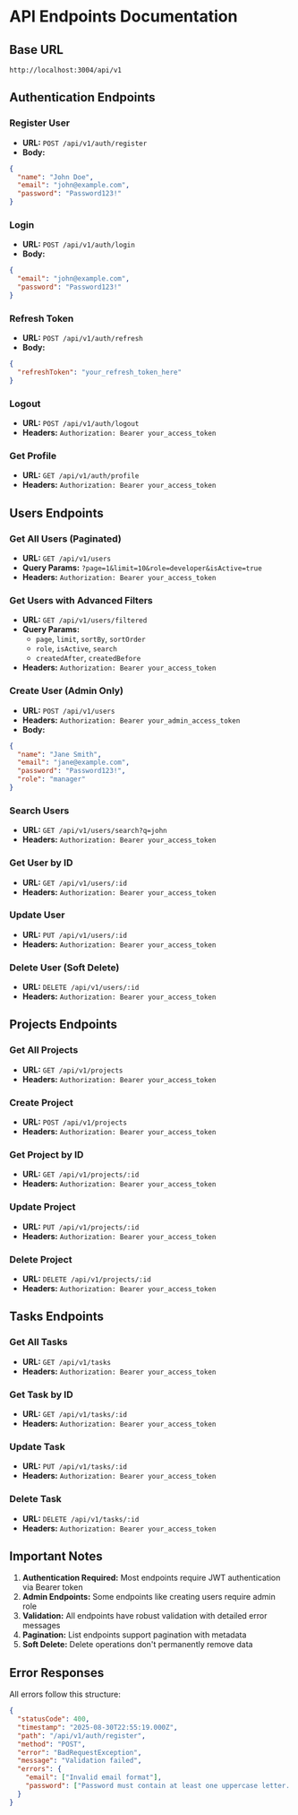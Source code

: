 # API Endpoints Documentation

## Base URL
```
http://localhost:3004/api/v1
```

## Authentication Endpoints

### Register User
- **URL:** `POST /api/v1/auth/register`
- **Body:**
```json
{
  "name": "John Doe",
  "email": "john@example.com",
  "password": "Password123!"
}
```

### Login
- **URL:** `POST /api/v1/auth/login`
- **Body:**
```json
{
  "email": "john@example.com",
  "password": "Password123!"
}
```

### Refresh Token
- **URL:** `POST /api/v1/auth/refresh`
- **Body:**
```json
{
  "refreshToken": "your_refresh_token_here"
}
```

### Logout
- **URL:** `POST /api/v1/auth/logout`
- **Headers:** `Authorization: Bearer your_access_token`

### Get Profile
- **URL:** `GET /api/v1/auth/profile`
- **Headers:** `Authorization: Bearer your_access_token`

## Users Endpoints

### Get All Users (Paginated)
- **URL:** `GET /api/v1/users`
- **Query Params:** `?page=1&limit=10&role=developer&isActive=true`
- **Headers:** `Authorization: Bearer your_access_token`

### Get Users with Advanced Filters
- **URL:** `GET /api/v1/users/filtered`
- **Query Params:** 
  - `page`, `limit`, `sortBy`, `sortOrder`
  - `role`, `isActive`, `search`
  - `createdAfter`, `createdBefore`
- **Headers:** `Authorization: Bearer your_access_token`

### Create User (Admin Only)
- **URL:** `POST /api/v1/users`
- **Headers:** `Authorization: Bearer your_admin_access_token`
- **Body:**
```json
{
  "name": "Jane Smith",
  "email": "jane@example.com",
  "password": "Password123!",
  "role": "manager"
}
```

### Search Users
- **URL:** `GET /api/v1/users/search?q=john`
- **Headers:** `Authorization: Bearer your_access_token`

### Get User by ID
- **URL:** `GET /api/v1/users/:id`
- **Headers:** `Authorization: Bearer your_access_token`

### Update User
- **URL:** `PUT /api/v1/users/:id`
- **Headers:** `Authorization: Bearer your_access_token`

### Delete User (Soft Delete)
- **URL:** `DELETE /api/v1/users/:id`
- **Headers:** `Authorization: Bearer your_access_token`

## Projects Endpoints

### Get All Projects
- **URL:** `GET /api/v1/projects`
- **Headers:** `Authorization: Bearer your_access_token`

### Create Project
- **URL:** `POST /api/v1/projects`
- **Headers:** `Authorization: Bearer your_access_token`

### Get Project by ID
- **URL:** `GET /api/v1/projects/:id`
- **Headers:** `Authorization: Bearer your_access_token`

### Update Project
- **URL:** `PUT /api/v1/projects/:id`
- **Headers:** `Authorization: Bearer your_access_token`

### Delete Project
- **URL:** `DELETE /api/v1/projects/:id`
- **Headers:** `Authorization: Bearer your_access_token`

## Tasks Endpoints

### Get All Tasks
- **URL:** `GET /api/v1/tasks`
- **Headers:** `Authorization: Bearer your_access_token`

### Get Task by ID
- **URL:** `GET /api/v1/tasks/:id`
- **Headers:** `Authorization: Bearer your_access_token`

### Update Task
- **URL:** `PUT /api/v1/tasks/:id`
- **Headers:** `Authorization: Bearer your_access_token`

### Delete Task
- **URL:** `DELETE /api/v1/tasks/:id`
- **Headers:** `Authorization: Bearer your_access_token`

## Important Notes

1. **Authentication Required:** Most endpoints require JWT authentication via Bearer token
2. **Admin Endpoints:** Some endpoints like creating users require admin role
3. **Validation:** All endpoints have robust validation with detailed error messages
4. **Pagination:** List endpoints support pagination with metadata
5. **Soft Delete:** Delete operations don't permanently remove data

## Error Responses

All errors follow this structure:
```json
{
  "statusCode": 400,
  "timestamp": "2025-08-30T22:55:19.000Z",
  "path": "/api/v1/auth/register",
  "method": "POST",
  "error": "BadRequestException",
  "message": "Validation failed",
  "errors": {
    "email": ["Invalid email format"],
    "password": ["Password must contain at least one uppercase letter..."]
  }
}
```
